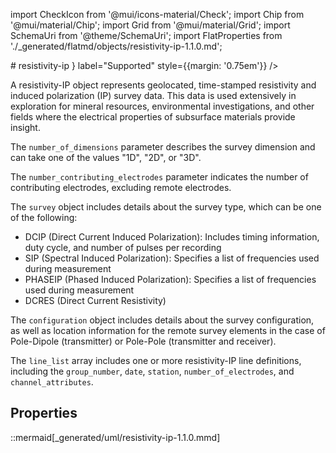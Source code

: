 import CheckIcon from '@mui/icons-material/Check';
import Chip from '@mui/material/Chip';
import Grid from '@mui/material/Grid';
import SchemaUri from '@theme/SchemaUri';
import FlatProperties from './_generated/flatmd/objects/resistivity-ip-1.1.0.md';

<Grid container>
# resistivity-ip
<Chip color="info" icon={<CheckIcon />} label="Supported" style={{margin: '0.75em'}} />
</Grid>
<SchemaUri uri="schema/objects/regular-masked-3d-grid/1.3.0/regular-masked-3d-grid.schema.json" />

A resistivity-IP object represents geolocated, time-stamped resistivity and induced polarization (IP) survey data. This data is used extensively in exploration for mineral resources, environmental investigations, and other fields where the electrical properties of subsurface materials provide insight.

The `number_of_dimensions` parameter describes the survey dimension and can take one of the values "1D", "2D", or "3D".

The `number_contributing_electrodes` parameter indicates the number of contributing electrodes, excluding remote electrodes.

The `survey` object includes details about the survey type, which can be one of the following:
- DCIP (Direct Current Induced Polarization): Includes timing information, duty cycle, and number of pulses per recording
- SIP (Spectral Induced Polarization): Specifies a list of frequencies used during measurement
- PHASEIP (Phased Induced Polarization): Specifies a list of frequencies used during measurement
- DCRES (Direct Current Resistivity)

The `configuration` object includes details about the survey configuration, as well as location information for the remote survey elements in the case of Pole-Dipole (transmitter) or Pole-Pole (transmitter and receiver).

The `line_list` array includes one or more resistivity-IP line definitions, including the `group_number`, `date`, `station`, `number_of_electrodes`, and `channel_attributes`.

## Properties

<FlatProperties />

::mermaid[_generated/uml/resistivity-ip-1.1.0.mmd]
